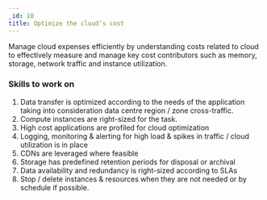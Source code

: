 ```yaml
---
_id: 10
title: Optimize the cloud’s cost
---
```


Manage cloud expenses efficiently by understanding costs related to cloud to effectively measure and manage key cost contributors such as memory, storage, network traffic and instance utilization. 

### Skills to work on

1. Data transfer is optimized according to the needs of the application taking into consideration data centre region / zone cross-traffic. 
1. Compute instances are right-sized for the task.
1. High cost applications are profiled for cloud optimization
1. Logging, monitoring & alerting for high load & spikes in traffic / cloud utilization is in place
1. CDNs are leveraged where feasible
1. Storage has predefined retention periods for disposal or archival
1. Data availability and redundancy is right-sized according to SLAs
1. Stop / delete instances & resources when they are not needed or by schedule if possible.

